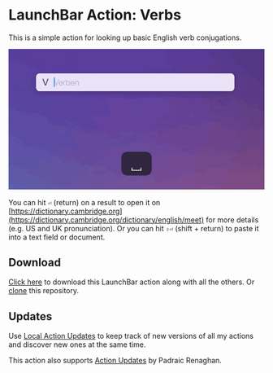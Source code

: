 # LaunchBar Action: Verbs

This is a simple action for looking up basic English verb conjugations. 

<img src="01.gif" width="790"/> 

You can hit `⏎` (return) on a result to open it on [https://dictionary.cambridge.org](https://dictionary.cambridge.org/dictionary/english/meet) for more details (e.g. US and UK pronunciation). Or you can hit `⇧⏎` (shift + return) to paste it into a text field or document.

## Download

[Click here](https://github.com/Ptujec/LaunchBar/archive/refs/heads/master.zip) to download this LaunchBar action along with all the others. Or [clone](https://docs.github.com/en/repositories/creating-and-managing-repositories/cloning-a-repository) this repository.

## Updates

Use [Local Action Updates](https://github.com/Ptujec/LaunchBar/tree/master/Local-Action-Updates#launchbar-action-local-action-updates) to keep track of new versions of all my actions and discover new ones at the same time. 

This action also supports [Action Updates](https://renaghan.com/launchbar/action-updates/) by Padraic Renaghan.